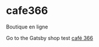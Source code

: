 # cafe366
Boutique en ligne

Go to the Gatsby shop test [café 366](https://cafe366stan.gatsbyjs.io/)

